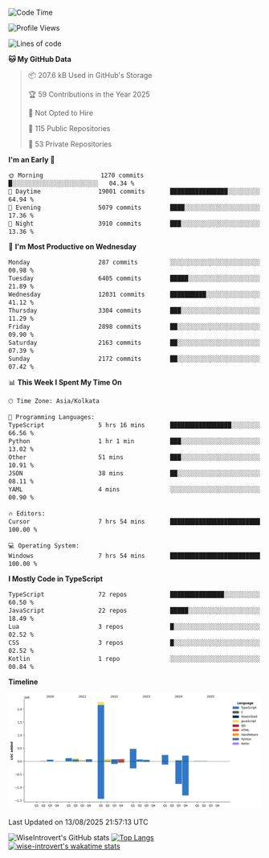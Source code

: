 <!--START_SECTION:waka-->
![Code Time](http://img.shields.io/badge/Code%20Time-2%2C438%20hrs%2031%20mins-blue)

![Profile Views](http://img.shields.io/badge/Profile%20Views-0-blue)

![Lines of code](https://img.shields.io/badge/From%20Hello%20World%20I%27ve%20Written-4.0%20million%20lines%20of%20code-blue)

**🐱 My GitHub Data** 

> 📦 207.6 kB Used in GitHub's Storage 
 > 
> 🏆 59 Contributions in the Year 2025
 > 
> 🚫 Not Opted to Hire
 > 
> 📜 115 Public Repositories 
 > 
> 🔑 53 Private Repositories 
 > 
**I'm an Early 🐤** 

```text
🌞 Morning                1270 commits        █░░░░░░░░░░░░░░░░░░░░░░░░   04.34 % 
🌆 Daytime                19001 commits       ████████████████░░░░░░░░░   64.94 % 
🌃 Evening                5079 commits        ████░░░░░░░░░░░░░░░░░░░░░   17.36 % 
🌙 Night                  3910 commits        ███░░░░░░░░░░░░░░░░░░░░░░   13.36 % 
```
📅 **I'm Most Productive on Wednesday** 

```text
Monday                   287 commits         ░░░░░░░░░░░░░░░░░░░░░░░░░   00.98 % 
Tuesday                  6405 commits        █████░░░░░░░░░░░░░░░░░░░░   21.89 % 
Wednesday                12031 commits       ██████████░░░░░░░░░░░░░░░   41.12 % 
Thursday                 3304 commits        ███░░░░░░░░░░░░░░░░░░░░░░   11.29 % 
Friday                   2898 commits        ██░░░░░░░░░░░░░░░░░░░░░░░   09.90 % 
Saturday                 2163 commits        ██░░░░░░░░░░░░░░░░░░░░░░░   07.39 % 
Sunday                   2172 commits        ██░░░░░░░░░░░░░░░░░░░░░░░   07.42 % 
```


📊 **This Week I Spent My Time On** 

```text
🕑︎ Time Zone: Asia/Kolkata

💬 Programming Languages: 
TypeScript               5 hrs 16 mins       █████████████████░░░░░░░░   66.56 % 
Python                   1 hr 1 min          ███░░░░░░░░░░░░░░░░░░░░░░   13.02 % 
Other                    51 mins             ███░░░░░░░░░░░░░░░░░░░░░░   10.91 % 
JSON                     38 mins             ██░░░░░░░░░░░░░░░░░░░░░░░   08.11 % 
YAML                     4 mins              ░░░░░░░░░░░░░░░░░░░░░░░░░   00.90 % 

🔥 Editors: 
Cursor                   7 hrs 54 mins       █████████████████████████   100.00 % 

💻 Operating System: 
Windows                  7 hrs 54 mins       █████████████████████████   100.00 % 
```

**I Mostly Code in TypeScript** 

```text
TypeScript               72 repos            ███████████████░░░░░░░░░░   60.50 % 
JavaScript               22 repos            █████░░░░░░░░░░░░░░░░░░░░   18.49 % 
Lua                      3 repos             █░░░░░░░░░░░░░░░░░░░░░░░░   02.52 % 
CSS                      3 repos             █░░░░░░░░░░░░░░░░░░░░░░░░   02.52 % 
Kotlin                   1 repo              ░░░░░░░░░░░░░░░░░░░░░░░░░   00.84 % 
```



**Timeline**

![Lines of Code chart](https://raw.githubusercontent.com/wise-introvert/wise-introvert/master/assets/bar_graph.png)


 Last Updated on 13/08/2025 21:57:13 UTC
<!--END_SECTION:waka-->

![WiseIntrovert's GitHub stats](https://github-readme-stats.vercel.app/api?username=wise-introvert&count_private=true&show_icons=true)
[![Top Langs](https://github-readme-stats.vercel.app/api/top-langs/?username=wise-introvert&langs_count=10)](https://github.com/anuraghazra/github-readme-stats)
[![wise-introvert's wakatime stats](https://github-readme-stats.vercel.app/api/wakatime?username=wiseintrovert)](https://github.com/anuraghazra/github-readme-stats)
